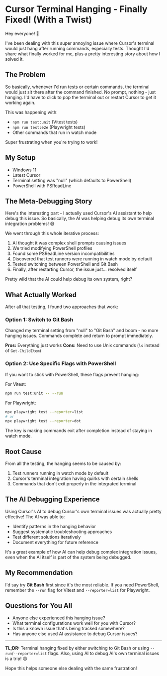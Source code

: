 # Cursor Terminal Hanging - Finally Fixed! (With a Twist)

Hey everyone! 👋

I've been dealing with this super annoying issue where Cursor's terminal would just hang after running commands, especially tests. Thought I'd share what finally worked for me, plus a pretty interesting story about how I solved it.

## The Problem

So basically, whenever I'd run tests or certain commands, the terminal would just sit there after the command finished. No prompt, nothing - just hanging. I'd have to click to pop the terminal out or restart Cursor to get it working again.

This was happening with:

- `npm run test:unit` (Vitest tests)
- `npm run test:e2e` (Playwright tests)
- Other commands that run in watch mode

Super frustrating when you're trying to work!

## My Setup

- Windows 11
- Latest Cursor
- Terminal setting was "null" (which defaults to PowerShell)
- PowerShell with PSReadLine

## The Meta-Debugging Story

Here's the interesting part - I actually used Cursor's AI assistant to help debug this issue. So basically, the AI was helping debug its own terminal integration problems! 😅

We went through this whole iterative process:

1. AI thought it was complex shell prompts causing issues
2. We tried modifying PowerShell profiles
3. Found some PSReadLine version incompatibilities
4. Discovered that test runners were running in watch mode by default
5. Tested switching between PowerShell and Git Bash
6. Finally, after restarting Cursor, the issue just... resolved itself

Pretty wild that the AI could help debug its own system, right?

## What Actually Worked

After all that testing, I found two approaches that work:

### Option 1: Switch to Git Bash

Changed my terminal setting from "null" to "Git Bash" and boom - no more hanging issues. Commands complete and return to prompt immediately.

**Pros:** Everything just works
**Cons:** Need to use Unix commands (`ls` instead of `Get-ChildItem`)

### Option 2: Use Specific Flags with PowerShell

If you want to stick with PowerShell, these flags prevent hanging:

For Vitest:

```bash
npm run test:unit -- --run
```

For Playwright:

```bash
npx playwright test --reporter=list
# or
npx playwright test --reporter=dot
```

The key is making commands exit after completion instead of staying in watch mode.

## Root Cause

From all the testing, the hanging seems to be caused by:

1. Test runners running in watch mode by default
2. Cursor's terminal integration having quirks with certain shells
3. Commands that don't exit properly in the integrated terminal

## The AI Debugging Experience

Using Cursor's AI to debug Cursor's own terminal issues was actually pretty effective! The AI was able to:

- Identify patterns in the hanging behavior
- Suggest systematic troubleshooting approaches
- Test different solutions iteratively
- Document everything for future reference

It's a great example of how AI can help debug complex integration issues, even when the AI itself is part of the system being debugged.

## My Recommendation

I'd say try **Git Bash** first since it's the most reliable. If you need PowerShell, remember the `--run` flag for Vitest and `--reporter=list` for Playwright.

## Questions for You All

- Anyone else experienced this hanging issue?
- What terminal configurations work well for you with Cursor?
- Is this a known issue that's being tracked somewhere?
- Has anyone else used AI assistance to debug Cursor issues?

---

**TL;DR:** Terminal hanging fixed by either switching to Git Bash or using `--run`/`--reporter=list` flags. Also, using AI to debug AI's own terminal issues is a trip! 😄

Hope this helps someone else dealing with the same frustration!
